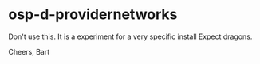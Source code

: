 # osp-d-providernetworks

Don't use this. It is a experiment for a very specific install
Expect dragons.

Cheers,
Bart

